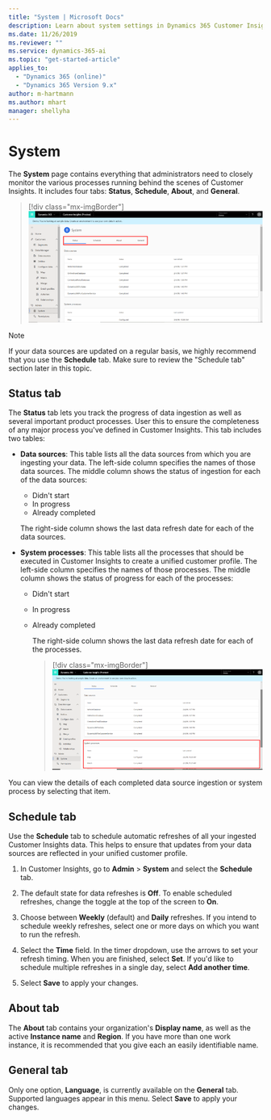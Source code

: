 ```yaml
---
title: "System | Microsoft Docs"
description: Learn about system settings in Dynamics 365 Customer Insights.
ms.date: 11/26/2019
ms.reviewer: ""
ms.service: dynamics-365-ai
ms.topic: "get-started-article"
applies_to: 
  - "Dynamics 365 (online)"
  - "Dynamics 365 Version 9.x"
author: m-hartmann
ms.author: mhart
manager: shellyha
---
```


# System

The **System** page contains everything that administrators need to closely monitor the various processes running behind the scenes of Customer Insights. It includes four tabs: **Status**, **Schedule**, **About**, and **General**.

> [!div class="mx-imgBorder"]
> ![System page](media/system-tabs.png "System page")

> [!NOTE]
> If your data sources are updated on a regular basis, we highly recommend that you use the **Schedule** tab. Make sure to review the "Schedule tab" section later in this topic.

## Status tab

The **Status** tab lets you track the progress of data ingestion as well as several important product processes. User this to ensure the completeness of any major process you've defined in Customer Insights. This tab includes two tables:

- **Data sources**: This table lists all the data sources from which you are ingesting your data. The left-side column specifies the names of those data sources. The middle column shows the status of ingestion for each of the data sources:
  - Didn't start
  - In progress
  - Already completed
  
   The right-side column shows the last data refresh date for each of the data sources.

- **System processes**: This table lists all the processes that should be executed in Customer Insights to create a unified customer profile. The left-side column specifies the names of those processes. The middle column shows the status of progress for each of the processes:
  - Didn't start
  - In progress
  - Already completed
  
    The right-side column shows the last data refresh date for each of the processes.

    > [!div class="mx-imgBorder"]
    > ![Refresh date](media/system-status-processes.png "Refresh date")

You can view the details of each completed data source ingestion or system process by selecting that item.

## Schedule tab

Use the **Schedule** tab to schedule automatic refreshes of all your ingested Customer Insights data. This helps to ensure that updates from your data sources are reflected in your unified customer profile.

1. In Customer Insights, go to **Admin** > **System** and select the **Schedule** tab.

2. The default state for data refreshes is **Off**. To enable scheduled refreshes, change the toggle at the top of the screen to **On**.

3. Choose between **Weekly** (default) and **Daily** refreshes. If you intend to schedule weekly refreshes, select one or more days on which you want to run the refresh.

4. Select the **Time** field. In the timer dropdown, use the arrows to set your refresh timing. When you are finished, select **Set**. If you'd like to schedule multiple refreshes in a single day, select **Add another time**.

5. Select **Save** to apply your changes.

## About tab

The **About** tab contains your organization's **Display name**, as well as the active **Instance name** and **Region**. If you have more than one work instance, it is recommended that you give each an easily identifiable name.

## General tab

Only one option, **Language**, is currently available on the **General** tab. Supported languages appear in this menu. Select **Save** to apply your changes.
